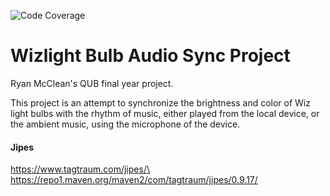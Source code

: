 ![Code Coverage](https://img.shields.io/badge/Coverage-37%25-red.svg)

# Wizlight Bulb Audio Sync Project

Ryan McClean's QUB final year project.

This project is an attempt to synchronize the brightness and color of Wiz light
bulbs with the rhythm of music, either played from the local device, or the
ambient music, using the microphone of the device.

#### Jipes

https://www.tagtraum.com/jipes/\
https://repo1.maven.org/maven2/com/tagtraum/jipes/0.9.17/

